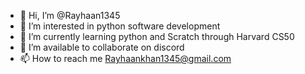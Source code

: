 - 👋 Hi, I’m @Rayhaan1345
- 👀 I’m interested in python software development
- 🌱 I’m currently learning python and Scratch through Harvard CS50
- 💞️ I’m available to collaborate on discord
- 📫 How to reach me Rayhaankhan1345@gmail.com

<!---
Rayhaan1345/Rayhaan1345 is a ✨ special ✨ repository because its `README.md` (this file) appears on your GitHub profile.
You can click the Preview link to take a look at your changes.
--->
